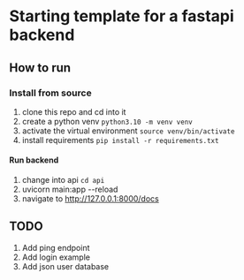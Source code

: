 # Starting template for a fastapi backend

## How to run
### Install from source
1. clone this repo and cd into it
2. create a python venv `python3.10 -m venv venv`
3. activate the virtual environment `source venv/bin/activate`
4. install requirements `pip install -r requirements.txt`

#### Run backend
1. change into api `cd api`
2. uvicorn main:app --reload
3. navigate to http://127.0.0.1:8000/docs


## TODO
1. Add ping endpoint
2. Add login example
3. Add json user database 
